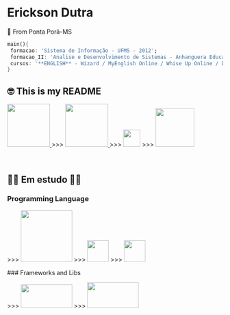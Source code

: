 # Erickson Dutra
 📍 From Ponta Porã-MS
 ``` dart
 main(){
  formacao: 'Sistema de Informação - UFMS - 2012';
  formacao_II: 'Analise e Desenvolvimento de Sistemas - Anhanguera Educacional - 2020';
  cursos: '**ENGLISH** - Wizard / MyEnglish Online / Whise Up Online / Duolingo';
 } 
 ```
 
## 🤓 This is my README

<p>
  <a href="https://www.linkedin.com/in/erickson-dutra-b8673453/" target="_blank" title="LinkedIn">
    <img src="https://cdn.worldvectorlogo.com/logos/linkedin.svg" width="100px">
  </a> >>>
  <a href="mailto:ericksond10@gmail.com" target="_blank" title="Email">
    <img src="https://logodownload.org/wp-content/uploads/2018/03/gmail-logo-1-1-2048x471.png" width="100px">
  </a> >>>
    <a href="https://twitter.com/ErickSon_Dut" target="_blank" title="Twitter">
    <img src="https://images.vexels.com/media/users/3/137419/isolated/preview/b1a3fab214230557053ed1c4bf17b46c-logotipo-do-iacute-cone-do-twitter-by-vexels.png" width="40px"></a> >>>
    <a href="https://www.instagram.com/ericksdutra/" target="_blank" title="Instagram">
    <img src="https://image.shutterstock.com/image-photo/image-260nw-435629701.jpg" width="90px">
  </a>
</p>
<br>
<h2>   🧑‍💻 Em estudo  👨‍💻 </h2>


 ### Programming Language
 <p> 
 >>> <img src="https://upload.wikimedia.org/wikipedia/commons/thumb/0/0a/Python.svg/72px-Python.svg.png" width="120px" height="120">  >>> <img src="https://seeklogo.com/images/J/javascript-js-logo-2949701702-seeklogo.com.png" width="50px" height="50"> >>> <img src="https://img1.gratispng.com/20180728/jlj/kisspng-dart-logo-programming-language-computer-programmin-python-stickers-5b5cab4f5832b6.9387097815327998233613.jpg" width="50px" height="50">
</p> 
 ### Frameworks and Libs
 <p> 
 >>> <img src="https://i.ytimg.com/vi/KD2kJetfzas/maxresdefault.jpg" width="120px" height="55"> >>> <img src="https://flutter.dev/images/flutter-logo-sharing.png"  width="120px" height="60"></p> 
